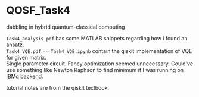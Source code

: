 # QOSF_Task4
dabbling in hybrid quantum-classical computing

`Task4_analysis.pdf` has some MATLAB snippets regarding how i found an ansatz.  
`Task4_VQE.pdf` == `Task4_VQE.ipynb` contain the qiskit implementation of VQE for given matrix.  
Single parameter circuit. Fancy optimization seemed unnecessary. Could've use something like Newton Raphson to find minimum if I was running on IBMq backend.

tutorial notes are from the qiskit textbook
